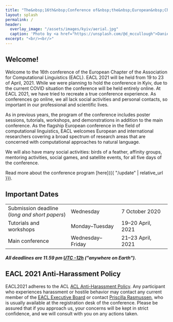 ```yaml
---
title: "The&nbsp;16th&nbsp;Conference of&nbsp;the&nbsp;European&nbsp;Chapter<br> of&nbsp;the&nbsp;Association for&nbsp;Computational Linguistics"
layout: splash
permalink: /
header:
  overlay_image: "/assets/images/kyiv/aerial.jpg"
  caption: 'Photo by <a href="https://unsplash.com/@d_mccullough">Daniel McCullough</a> on <a href="http://www.unsplash.com">Unsplash</a>'
excerpt: "<br/><br/>"
---
```


<h2>Welcome!</h2>

Welcome to the 16th conference of the European Chapter of the Association for Computational Linguistics (EACL). EACL 2021 will be held from 19 to 23 of April, 2021. While we were planning to hold the conference in Kyiv, due to the current COVID situation the conference will be held entirely online. At EACL 2021, we have tried to recreate a true conference experience. As conferences go online, we all lack social activities and personal contacts, so important in our professional and scientific lives.

As in previous years, the program of the conference includes poster sessions, tutorials, workshops, and demonstrations in addition to the main conference. As the flagship European conference in the field of computational linguistics, EACL welcomes European and international researchers covering a broad spectrum of research areas that are concerned with computational approaches to natural language.

We will also have many social activities: birds of a feather, affinity groups, mentoring activities, social games, and satellite events, for all five days of the conference.

Read more about the conference program [here]({{ "/update" | relative_url }}).

<h2 id="dates">Important Dates</h2>

<table class="table-dates">
    <tbody>
        <tr>
            <td>Submission deadline<br/>(<i>long and short papers</i>)</td>
            <td>Wednesday</td>
            <td>7&nbsp;October 2020</td>
        </tr>
        <tr>
            <td>Tutorials and workshops</td>
            <td>Monday&ndash;Tuesday</td>
            <td>19&ndash;20&nbsp;April, 2021</td>
        </tr>  
        <tr>
            <td>Main conference</td>
            <td>Wednesday&ndash;Friday</td>
            <td>21&ndash;23&nbsp;April, 2021</td>
        </tr>
    </tbody>
</table>

##### All deadlines are 11.59 pm [UTC -12h](https://www.timeanddate.com/time/zone/timezone/utc-12) ("anywhere on Earth").

<h2>EACL 2021 Anti-Harassment Policy</h2>
EACL2021 adheres to the ACL <a href="https://www.aclweb.org/adminwiki/index.php?title=Anti-Harassment_Policy">ACL Anti-Harassment Policy</a>. Any participant who experiences harassment or hostile behavior may contact any current member of the <a href="http://eacl.org/general/#officers">EACL Executive Board</a> or contact <a href="mailto:acl@aclweb.org">Priscilla Rasmussen</a>, who is usually available at the registration desk of the conference. Please be assured that if you approach us, your concerns will be kept in strict confidence, and we will consult with you on any actions taken.
